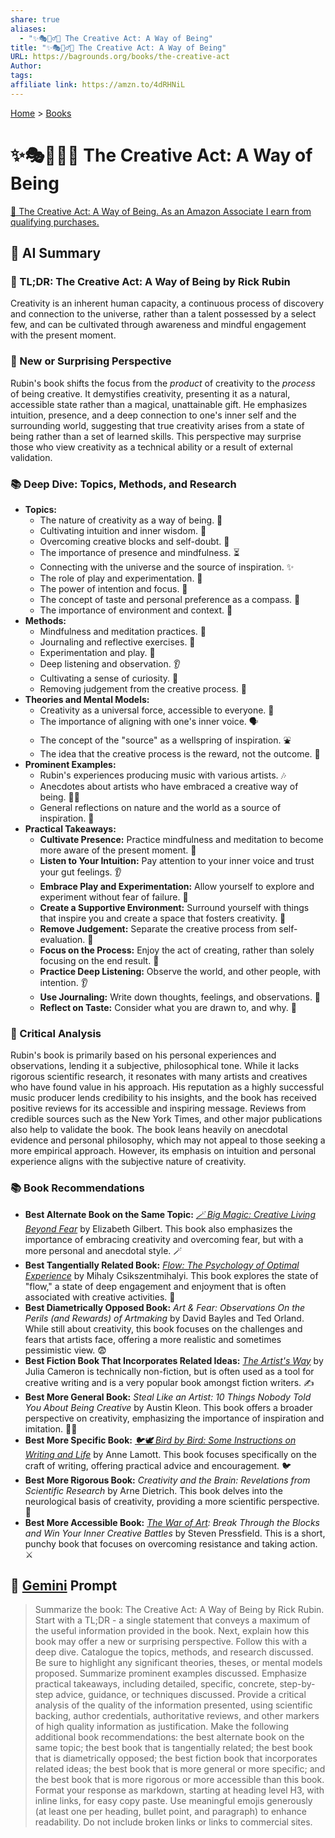 ```yaml
---
share: true
aliases:
  - "✨🎭🧘‍♂️🌌 The Creative Act: A Way of Being"
title: "✨🎭🧘‍♂️🌌 The Creative Act: A Way of Being"
URL: https://bagrounds.org/books/the-creative-act
Author: 
tags: 
affiliate link: https://amzn.to/4dRHNiL
---
```

[Home](../index.md) > [Books](./index.md)  
# ✨🎭🧘‍♂️🌌 The Creative Act: A Way of Being  
[🛒 The Creative Act: A Way of Being. As an Amazon Associate I earn from qualifying purchases.](https://amzn.to/4dRHNiL)  
  
## 🤖 AI Summary  
### 🎨 TL;DR: The Creative Act: A Way of Being by Rick Rubin  
Creativity is an inherent human capacity, a continuous process of discovery and connection to the universe, rather than a talent possessed by a select few, and can be cultivated through awareness and mindful engagement with the present moment.  
  
### 🤯 New or Surprising Perspective  
Rubin's book shifts the focus from the *product* of creativity to the *process* of being creative. It demystifies creativity, presenting it as a natural, accessible state rather than a magical, unattainable gift. He emphasizes intuition, presence, and a deep connection to one's inner self and the surrounding world, suggesting that true creativity arises from a state of being rather than a set of learned skills. This perspective may surprise those who view creativity as a technical ability or a result of external validation.  
  
### 📚 Deep Dive: Topics, Methods, and Research  
* **Topics:**  
    * The nature of creativity as a way of being. 🧘  
    * Cultivating intuition and inner wisdom. 🧠  
    * Overcoming creative blocks and self-doubt. 🚧  
    * The importance of presence and mindfulness. ⏳  
    * Connecting with the universe and the source of inspiration. ✨  
    * The role of play and experimentation. 🎲  
    * The power of intention and focus. 🎯  
    * The concept of taste and personal preference as a compass. 🧭  
    * The importance of environment and context. 🏡  
* **Methods:**  
    * Mindfulness and meditation practices. 🧘  
    * Journaling and reflective exercises. 📝  
    * Experimentation and play. 🧪  
    * Deep listening and observation. 👂  
    * Cultivating a sense of curiosity. 🤔  
    * Removing judgement from the creative process. 🚫  
* **Theories and Mental Models:**  
    * Creativity as a universal force, accessible to everyone. 🌌  
    * The importance of aligning with one's inner voice. 🗣️  
    * The concept of the "source" as a wellspring of inspiration. ⛲  
    * The idea that the creative process is the reward, not the outcome. 🎁  
* **Prominent Examples:**  
    * Rubin's experiences producing music with various artists. 🎶  
    * Anecdotes about artists who have embraced a creative way of being. 🧑‍🎨  
    * General reflections on nature and the world as a source of inspiration. 🌳  
* **Practical Takeaways:**  
    * **Cultivate Presence:** Practice mindfulness and meditation to become more aware of the present moment. 🧘  
    * **Listen to Your Intuition:** Pay attention to your inner voice and trust your gut feelings. 👂  
    * **Embrace Play and Experimentation:** Allow yourself to explore and experiment without fear of failure. 🎲  
    * **Create a Supportive Environment:** Surround yourself with things that inspire you and create a space that fosters creativity. 🏡  
    * **Remove Judgement:** Separate the creative process from self-evaluation. 🚫  
    * **Focus on the Process:** Enjoy the act of creating, rather than solely focusing on the end result. 🎁  
    * **Practice Deep Listening:** Observe the world, and other people, with intention. 👂  
    * **Use Journaling:** Write down thoughts, feelings, and observations. 📝  
    * **Reflect on Taste:** Consider what you are drawn to, and why. 🧭  
  
### 🧐 Critical Analysis  
Rubin's book is primarily based on his personal experiences and observations, lending it a subjective, philosophical tone. While it lacks rigorous scientific research, it resonates with many artists and creatives who have found value in his approach. His reputation as a highly successful music producer lends credibility to his insights, and the book has received positive reviews for its accessible and inspiring message. Reviews from credible sources such as the New York Times, and other major publications also help to validate the book. The book leans heavily on anecdotal evidence and personal philosophy, which may not appeal to those seeking a more empirical approach. However, its emphasis on intuition and personal experience aligns with the subjective nature of creativity.  
  
### 📚 Book Recommendations  
* **Best Alternate Book on the Same Topic:** *[🪄 Big Magic: Creative Living Beyond Fear](./big-magic.md)* by Elizabeth Gilbert. This book also emphasizes the importance of embracing creativity and overcoming fear, but with a more personal and anecdotal style. 🪄  
* **Best Tangentially Related Book:** *[Flow: The Psychology of Optimal Experience](./flow-the-psychology-of-optimal-experience.md)* by Mihaly Csikszentmihalyi. This book explores the state of "flow," a state of deep engagement and enjoyment that is often associated with creative activities. 🌊  
* **Best Diametrically Opposed Book:** *Art & Fear: Observations On the Perils (and Rewards) of Artmaking* by David Bayles and Ted Orland. While still about creativity, this book focuses on the challenges and fears that artists face, offering a more realistic and sometimes pessimistic view. 😨  
* **Best Fiction Book That Incorporates Related Ideas:** *[The Artist's Way](./the-artists-way.md)* by Julia Cameron is technically non-fiction, but is often used as a tool for creative writing and is a very popular book amongst fiction writers. ✍️  
* **Best More General Book:** *Steal Like an Artist: 10 Things Nobody Told You About Being Creative* by Austin Kleon. This book offers a broader perspective on creativity, emphasizing the importance of inspiration and imitation. 🧑‍🎨  
* **Best More Specific Book:** *[🐦🕊️ Bird by Bird: Some Instructions on Writing and Life](./bird-by-bird.md)* by Anne Lamott. This book focuses specifically on the craft of writing, offering practical advice and encouragement. 🐦  
* **Best More Rigorous Book:** *Creativity and the Brain: Revelations from Scientific Research* by Arne Dietrich. This book delves into the neurological basis of creativity, providing a more scientific perspective. 🧠  
* **Best More Accessible Book:** *[The War of Art](./the-war-of-art.md): Break Through the Blocks and Win Your Inner Creative Battles* by Steven Pressfield. This is a short, punchy book that focuses on overcoming resistance and taking action. ⚔️  
  
## 💬 [Gemini](https://gemini.google.com) Prompt  
> Summarize the book: The Creative Act: A Way of Being by Rick Rubin. Start with a TL;DR - a single statement that conveys a maximum of the useful information provided in the book. Next, explain how this book may offer a new or surprising perspective. Follow this with a deep dive. Catalogue the topics, methods, and research discussed. Be sure to highlight any significant theories, theses, or mental models proposed. Summarize prominent examples discussed. Emphasize practical takeaways, including detailed, specific, concrete, step-by-step advice, guidance, or techniques discussed. Provide a critical analysis of the quality of the information presented, using scientific backing, author credentials, authoritative reviews, and other markers of high quality information as justification. Make the following additional book recommendations: the best alternate book on the same topic; the best book that is tangentially related; the best book that is diametrically opposed; the best fiction book that incorporates related ideas; the best book that is more general or more specific; and the best book that is more rigorous or more accessible than this book. Format your response as markdown, starting at heading level H3, with inline links, for easy copy paste. Use meaningful emojis generously (at least one per heading, bullet point, and paragraph) to enhance readability. Do not include broken links or links to commercial sites.